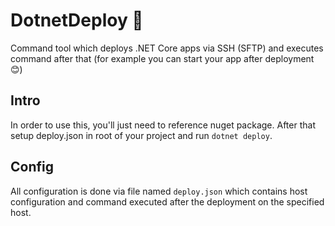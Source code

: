 # DotnetDeploy 🚀

Command tool which deploys .NET Core apps via SSH (SFTP) and executes command after that (for example you can start your app after deployment 😊)

## Intro

In order to use this, you'll just need to reference nuget package.
After that setup deploy.json in root of your project and run `dotnet deploy`.

## Config

All configuration is done via file named `deploy.json` which contains host configuration and command executed after the deployment on the specified host.